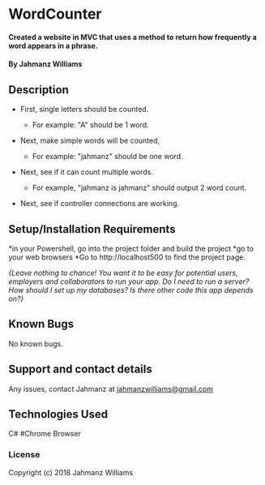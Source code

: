 # WordCounter

#### Created a website in MVC that uses a method to return how frequently a word appears in a phrase.

#### By Jahmanz Williams

## Description

* First, single letters should be counted.
  * For example: "A" should be 1 word.

* Next, make simple words will be counted,
  * For example: "jahmanz" should be one word.

* Next, see if it can count multiple words.
  * For example, "jahmanz is jahmanz" should output 2 word count.
* Next, see if controller connections are working.

## Setup/Installation Requirements

*in your Powershell, go into the project folder and build the project
*go to your web browsers
*Go to http://localhost500 to find the project page.

_{Leave nothing to chance! You want it to be easy for potential users, employers and collaborators to run your app. Do I need to run a server? How should I set up my databases? Is there other code this app depends on?}_

## Known Bugs

No known bugs.

## Support and contact details

Any issues, contact Jahmanz at jahmanzwilliams@gmail.com

## Technologies Used

C#
#Chrome Browser

### License

Copyright (c) 2018 Jahmanz Williams
